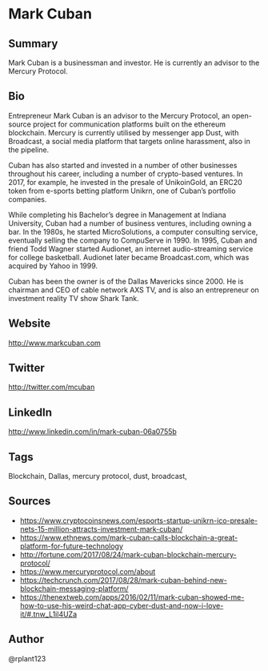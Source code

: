 # Mark Cuban

## Summary
Mark Cuban is a businessman and investor. He is currently an advisor to the Mercury Protocol.

## Bio
Entrepreneur Mark Cuban is an advisor to the Mercury Protocol, an open-source project for communication platforms built on the ethereum blockchain. Mercury is currently utilised by messenger app Dust, with Broadcast, a social media platform that targets online harassment, also in the pipeline.

Cuban has also started and invested in a number of other businesses throughout his career, including a number of crypto-based ventures. In 2017, for example, he invested in the presale of UnikoinGold, an ERC20 token from e-sports betting platform Unikrn, one of Cuban’s portfolio companies.

While completing his Bachelor’s degree in Management at Indiana University, Cuban had a number of business ventures, including owning a bar. In the 1980s, he started MicroSolutions, a computer consulting service, eventually selling the company to CompuServe in 1990. In 1995, Cuban and friend Todd Wagner started Audionet, an internet audio-streaming service for college basketball. Audionet later became Broadcast.com, which was acquired by Yahoo in 1999. 

Cuban has been the owner is of the Dallas Mavericks since 2000. He is chairman and CEO of cable network AXS TV, and is also an entrepreneur on investment reality TV show Shark Tank.

## Website
http://www.markcuban.com 

## Twitter
http://twitter.com/mcuban

## LinkedIn
http://www.linkedin.com/in/mark-cuban-06a0755b

## Tags
Blockchain, Dallas, mercury protocol, dust, broadcast, 

## Sources
- https://www.cryptocoinsnews.com/esports-startup-unikrn-ico-presale-nets-15-million-attracts-investment-mark-cuban/
- https://www.ethnews.com/mark-cuban-calls-blockchain-a-great-platform-for-future-technology
- http://fortune.com/2017/08/24/mark-cuban-blockchain-mercury-protocol/
- https://www.mercuryprotocol.com/about
- https://techcrunch.com/2017/08/28/mark-cuban-behind-new-blockchain-messaging-platform/
- https://thenextweb.com/apps/2016/02/11/mark-cuban-showed-me-how-to-use-his-weird-chat-app-cyber-dust-and-now-i-love-it/#.tnw_L1il4UZa

## Author
@rplant123
